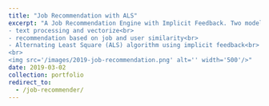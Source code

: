 ```yaml
---
title: "Job Recommendation with ALS"
excerpt: "A Job Recommendation Engine with Implicit Feedback. Two models are developed. The first used content-based filtering, the second implemented Collaborative Filtering for Implicit Feedback<sup>[source](http://yifanhu.net/PUB/cf.pdf)</sup>.<br>
- text processing and vectorize<br>
- recommendation based on job and user similarity<br>
- Alternating Least Square (ALS) algorithm using implicit feedback<br>
<br>
<img src='/images/2019-job-recommendation.png' alt='' width='500'/>"
date: 2019-03-02
collection: portfolio
redirect_to:
  - /job-recommender/
---
```

